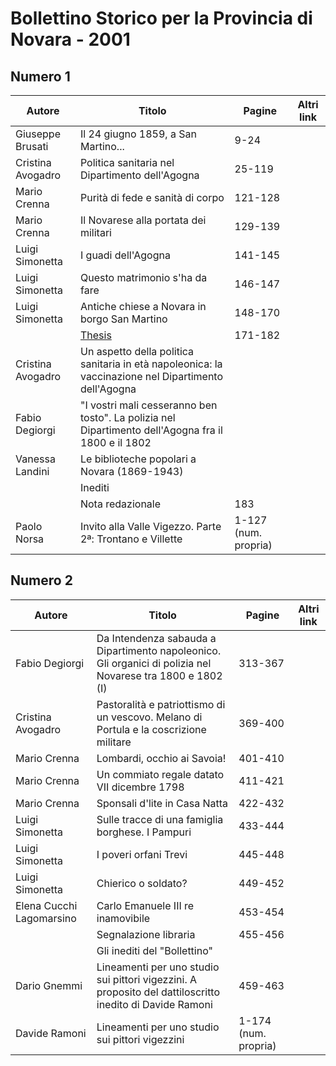 # Bollettino Storico per la Provincia di Novara - 2001

## Numero 1

| Autore            | Titolo                                                                                               | Pagine               | Altri link |
|-------------------|------------------------------------------------------------------------------------------------------|----------------------|------------|
| Giuseppe Brusati  | Il 24 giugno 1859, a San Martino...                                                                  | 9-24                 |            |
| Cristina Avogadro | Politica sanitaria nel Dipartimento dell'Agogna                                                      | 25-119               |            |
| Mario Crenna      | Purità di fede e sanità di corpo                                                                     | 121-128              |            |
| Mario Crenna      | Il Novarese alla portata dei militari                                                                | 129-139              |            |
| Luigi Simonetta   | I guadi dell'Agogna                                                                                  | 141-145              |            |
| Luigi Simonetta   | Questo matrimonio s'ha da fare                                                                       | 146-147              |            |
| Luigi Simonetta   | Antiche chiese a Novara in borgo San Martino                                                         | 148-170              |            |
|                   | [Thesis](http://www.ssno.it/BSPNo/bspn_thesis.html#2001)                                             | 171-182              |            |
| Cristina Avogadro | Un aspetto della politica sanitaria in età napoleonica: la vaccinazione nel Dipartimento dell'Agogna |                      |            |
| Fabio Degiorgi    | "I vostri mali cesseranno ben tosto". La polizia nel Dipartimento dell'Agogna fra il 1800 e il 1802  |                      |            |
| Vanessa Landini   | Le biblioteche popolari a Novara (1869-1943)                                                         |                      |            |
|                   | Inediti                                                                                              |                      |            |
|                   | Nota redazionale                                                                                     | 183                  |            |
| Paolo Norsa       | Invito alla Valle Vigezzo. Parte 2ª: Trontano e Villette                                             | 1-127 (num. propria) |            |

## Numero 2

| Autore                   | Titolo                                                                                                     | Pagine               | Altri link |
|--------------------------|------------------------------------------------------------------------------------------------------------|----------------------|------------|
| Fabio Degiorgi           | Da Intendenza sabauda a Dipartimento napoleonico. Gli organici di polizia nel Novarese tra 1800 e 1802 (I) | 313-367              |            |
| Cristina Avogadro        | Pastoralità e patriottismo di un vescovo. Melano di Portula e la coscrizione militare                      | 369-400              |            |
| Mario Crenna             | Lombardi, occhio ai Savoia!                                                                                | 401-410              |            |
| Mario Crenna             | Un commiato regale datato VII dicembre 1798                                                                | 411-421              |            |
| Mario Crenna             | Sponsali d'lite in Casa Natta                                                                              | 422-432              |            |
| Luigi Simonetta          | Sulle tracce di una famiglia borghese. I Pampuri                                                           | 433-444              |            |
| Luigi Simonetta          | I poveri orfani Trevi                                                                                      | 445-448              |            |
| Luigi Simonetta          | Chierico o soldato?                                                                                        | 449-452              |            |
| Elena Cucchi Lagomarsino | Carlo Emanuele III re inamovibile                                                                          | 453-454              |            |
|                          | Segnalazione libraria                                                                                      | 455-456              |            |
|                          | Gli inediti del "Bollettino"                                                                               |                      |            |
| Dario Gnemmi             | Lineamenti per uno studio sui pittori vigezzini. A proposito del dattiloscritto inedito di Davide Ramoni   | 459-463              |            |
| Davide Ramoni            | Lineamenti per uno studio sui pittori vigezzini                                                            | 1-174 (num. propria) |            |
